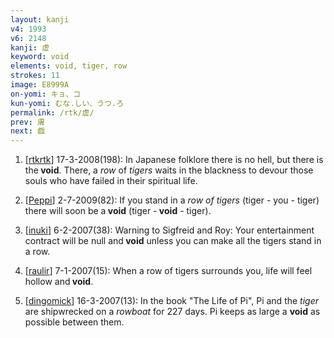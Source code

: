 ```yaml
---
layout: kanji
v4: 1993
v6: 2148
kanji: 虚
keyword: void
elements: void, tiger, row
strokes: 11
image: E8999A
on-yomi: キョ、コ
kun-yomi: むな.しい、うつ.ろ
permalink: /rtk/虚/
prev: 膚
next: 戯
---
```


1) [<a href="http://kanji.koohii.com/profile/rtkrtk">rtkrtk</a>] 17-3-2008(198): In Japanese folklore there is no hell, but there is the<strong> void</strong>. There, a <em>row</em> of <em>tigers</em> waits in the blackness to devour those souls who have failed in their spiritual life.

2) [<a href="http://kanji.koohii.com/profile/Peppi">Peppi</a>] 2-7-2009(82): If you stand in a <em>row of tigers</em> (tiger - you - tiger) there will soon be a<strong> void</strong> (tiger -<strong> void</strong> - tiger).

3) [<a href="http://kanji.koohii.com/profile/inuki">inuki</a>] 6-2-2007(38): Warning to Sigfreid and Roy: Your entertainment contract will be null and<strong> void</strong> unless you can make all the tigers stand in a row.

4) [<a href="http://kanji.koohii.com/profile/raulir">raulir</a>] 7-1-2007(15): When a row of tigers surrounds you, life will feel hollow and<strong> void</strong>.

5) [<a href="http://kanji.koohii.com/profile/dingomick">dingomick</a>] 16-3-2007(13): In the book &quot;The Life of Pi&quot;, Pi and the <em>tiger</em> are shipwrecked on a <em>rowboat</em> for 227 days. Pi keeps as large a <strong>void</strong> as possible between them.

